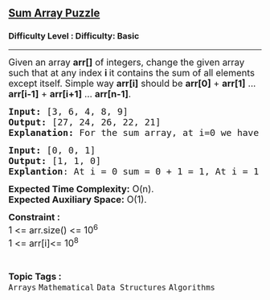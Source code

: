 <h2><a href="https://www.geeksforgeeks.org/problems/sum-array-puzzle/1?page=1&category=Arrays&difficulty=Basic&sortBy=difficulty">Sum Array Puzzle</a></h2><h3>Difficulty Level : Difficulty: Basic</h3><hr><div class="problems_problem_content__Xm_eO"><p><span style="font-size: 18px;">Given an array <strong>arr[]</strong> of integers, change the given array such that at any index <strong>i </strong>it contains the sum of all elements except itself. Simple way <strong>arr[i]</strong> should be <strong>arr[0]</strong> + <strong>arr[1]</strong> ... <strong>arr[i-1]</strong> + <strong>arr[i+1]</strong> ... <strong>arr[n-1]</strong>.</span></p>
<pre><span style="font-size: 18px;"><strong><span style="font-size: 18px;">Input:</span> </strong>[</span><span style="font-size: 18px;">3, 6, 4, 8, 9]</span>
<span style="font-size: 18px;"><strong>Output:</strong> [27, 24, 26, 22, 21]</span>
<span style="font-size: 18px;"><strong>Explanation:</strong> For the sum array, at i=0 we have 6+4+8+9. At i=1, 3+4+8+9. At i=2, we have 3+6+8+9. At i=3, we have 3+6+4+9. At i = 4, we have 3+6+4+8. So S is 27 24 26 22 21.</span></pre>
<pre><span style="font-size: 18px;"><strong><span style="font-size: 18px;">Input:</span> </strong>[</span><span style="font-size: 18px;">0, 0, 1]</span>
<span style="font-size: 18px;"><strong>Output:</strong> [1,</span><span style="font-size: 18px;"> 1, 0]<br><strong>Explantion</strong>: At i = 0 sum = 0 + 1 = 1, At i = 1 sum = 0 + 1 = 1, At i = 2 sum = 0 + 0 = 0. </span></pre>
<p><strong style="font-size: 18px;">Expected Time Complexity:</strong><span style="font-size: 18px;"> O(n).</span><br style="font-size: 18px;"><strong style="font-size: 18px;">Expected Auxiliary Space:</strong><span style="font-size: 18px;"> O(1).</span></p>
<p><span style="font-size: 18px;"><strong>Constraint :</strong></span><span style="font-size: 18px;"><br>1 &lt;= arr.size() &lt;= 10<sup>6</sup><br>1 &lt;= arr[i]&lt;= 10<sup>8</sup></span></p></div><br><p><span style=font-size:18px><strong>Topic Tags : </strong><br><code>Arrays</code>&nbsp;<code>Mathematical</code>&nbsp;<code>Data Structures</code>&nbsp;<code>Algorithms</code>&nbsp;